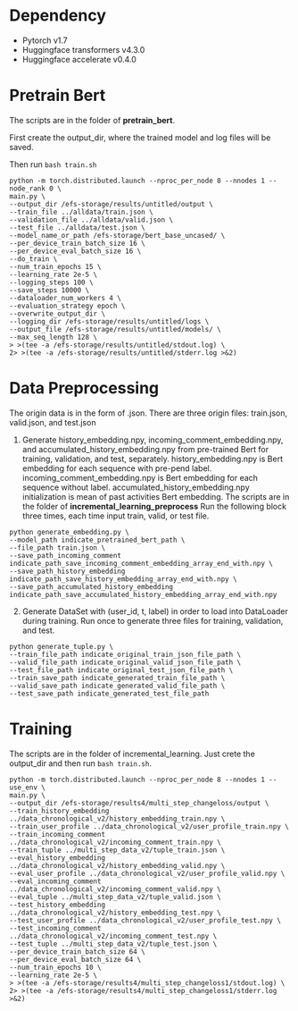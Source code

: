 # Dependency
- Pytorch v1.7
- Huggingface transformers v4.3.0
- Huggingface accelerate v0.4.0
# Pretrain Bert
The scripts are in the folder of **pretrain_bert**.

First create the output_dir, where the trained model and log files will be saved.

Then run `bash train.sh`
```
python -m torch.distributed.launch --nproc_per_node 8 --nnodes 1 --node_rank 0 \
main.py \
--output_dir /efs-storage/results/untitled/output \
--train_file ../alldata/train.json \
--validation_file ../alldata/valid.json \
--test_file ../alldata/test.json \
--model_name_or_path /efs-storage/bert_base_uncased/ \
--per_device_train_batch_size 16 \
--per_device_eval_batch_size 16 \
--do_train \
--num_train_epochs 15 \
--learning_rate 2e-5 \
--logging_steps 100 \
--save_steps 10000 \
--dataloader_num_workers 4 \
--evaluation_strategy epoch \
--overwrite_output_dir \
--logging_dir /efs-storage/results/untitled/logs \
--output_file /efs-storage/results/untitled/models/ \
--max_seq_length 128 \
> >(tee -a /efs-storage/results/untitled/stdout.log) \
2> >(tee -a /efs-storage/results/untitled/stderr.log >&2)
```
# Data Preprocessing
The origin data is in the form of .json. There are three origin files: train.json, valid.json, and test.json

1. Generate history_embedding.npy, incoming_comment_embedding.npy, and accumulated_history_embedding.npy from pre-trained Bert for training, validation, and test, separately.
history_embedding.npy is Bert embedding for each sequence with pre-pend label.
incoming_comment_embedding.npy is Bert embedding for each sequence without label.
accumulated_history_embedding.npy initialization is mean of past activities Bert embedding.
The scripts are in the folder of **incremental_learning_preprocess** 
Run the following block three times, each time input train, valid, or test file.
```
python generate_embedding.py \
--model_path indicate_pretrained_bert_path \
--file_path train.json \
--save_path_incoming_comment indicate_path_save_incoming_comment_embedding_array_end_with.npy \
--save_path_history_embedding indicate_path_save_history_embedding_array_end_with.npy \
--save_path_accumulated_history_embedding indicate_path_save_accumulated_history_embedding_array_end_with.npy
```
2. Generate DataSet with (user_id, t, label) in order to load into DataLoader during training.
Run once to generate three files for training, validation, and test.
```
python generate_tuple.py \
--train_file_path indicate_original_train_json_file_path \
--valid_file_path indicate_original_valid_json_file_path \
--test_file_path indicate_original_test_json_file_path \
--train_save_path indicate_generated_train_file_path \
--valid_save_path indicate_generated_valid_file_path \
--test_save_path indicate_generated_test_file_path
```
# Training
The scripts are in the folder of incremental_learning.
Just crete the output_dir and then run `bash train.sh`.
```
python -m torch.distributed.launch --nproc_per_node 8 --nnodes 1 --use_env \
main.py \
--output_dir /efs-storage/results4/multi_step_changeloss/output \
--train_history_embedding ../data_chronological_v2/history_embedding_train.npy \
--train_user_profile ../data_chronological_v2/user_profile_train.npy \
--train_incoming_comment ../data_chronological_v2/incoming_comment_train.npy \
--train_tuple ../multi_step_data_v2/tuple_train.json \
--eval_history_embedding ../data_chronological_v2/history_embedding_valid.npy \
--eval_user_profile ../data_chronological_v2/user_profile_valid.npy \
--eval_incoming_comment ../data_chronological_v2/incoming_comment_valid.npy \
--eval_tuple ../multi_step_data_v2/tuple_valid.json \
--test_history_embedding ../data_chronological_v2/history_embedding_test.npy \
--test_user_profile ../data_chronological_v2/user_profile_test.npy \
--test_incoming_comment ../data_chronological_v2/incoming_comment_test.npy \
--test_tuple ../multi_step_data_v2/tuple_test.json \
--per_device_train_batch_size 64 \
--per_device_eval_batch_size 64 \
--num_train_epochs 10 \
--learning_rate 2e-5 \
> >(tee -a /efs-storage/results4/multi_step_changeloss1/stdout.log) \
2> >(tee -a /efs-storage/results4/multi_step_changeloss1/stderr.log >&2)
```
